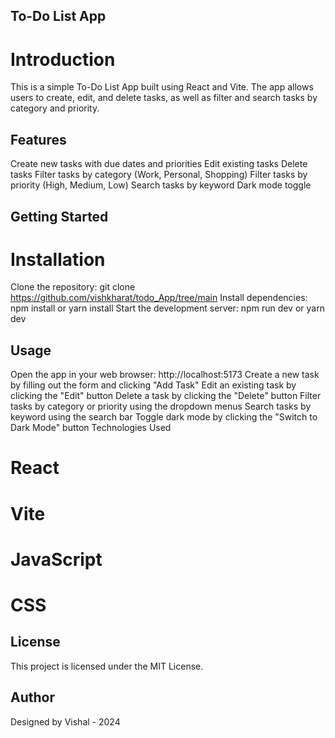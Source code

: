 ## To-Do List App
# Introduction
This is a simple To-Do List App built using React and Vite. The app allows users to create, edit, and delete tasks, as well as filter and search tasks by category and priority.

## Features
Create new tasks with due dates and priorities
Edit existing tasks
Delete tasks
Filter tasks by category (Work, Personal, Shopping)
Filter tasks by priority (High, Medium, Low)
Search tasks by keyword
Dark mode toggle
## Getting Started
# Installation
Clone the repository: git clone https://github.com/vishkharat/todo_App/tree/main
Install dependencies: npm install or yarn install
Start the development server: npm run dev or yarn dev
## Usage
Open the app in your web browser: http://localhost:5173
Create a new task by filling out the form and clicking "Add Task"
Edit an existing task by clicking the "Edit" button
Delete a task by clicking the "Delete" button
Filter tasks by category or priority using the dropdown menus
Search tasks by keyword using the search bar
Toggle dark mode by clicking the "Switch to Dark Mode" button
Technologies Used
# React
# Vite
# JavaScript
# CSS
## License
This project is licensed under the MIT License.

## Author
Designed by Vishal - 2024
